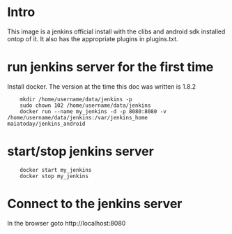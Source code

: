 # Intro
This image is a jenkins official install with the clibs and android sdk installed ontop of it. It also has the appropriate plugins in plugins.txt.

# run jenkins server for the first time
Install docker. The version at the time this doc was written is 1.8.2
```
    mkdir /home/username/data/jenkins -p
    sudo chown 102 /home/username/data/jenkins
    docker run --name my_jenkins -d -p 8080:8080 -v /home/username/data/jenkins:/var/jenkins_home maiatoday/jenkins_android
```

# start/stop jenkins server
```
    docker start my_jenkins
    docker stop my_jenkins
```

# Connect to the jenkins server
In the browser goto http://localhost:8080
